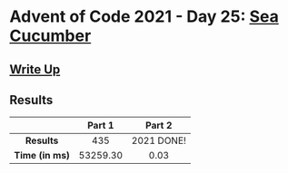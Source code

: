 # Advent of Code 2021 - Day 25: [Sea Cucumber](https://adventofcode.com/2021/day/25)

## [Write Up](https://codingap.github.io/advent-of-code/writeups/2021/day25)

## Results

|                  | **Part 1** | **Part 2** |
| :--------------: | :--------: | :--------: |
|   **Results**    | 435 | 2021 DONE! |
| **Time (in ms)** | 53259.30 | 0.03 |
